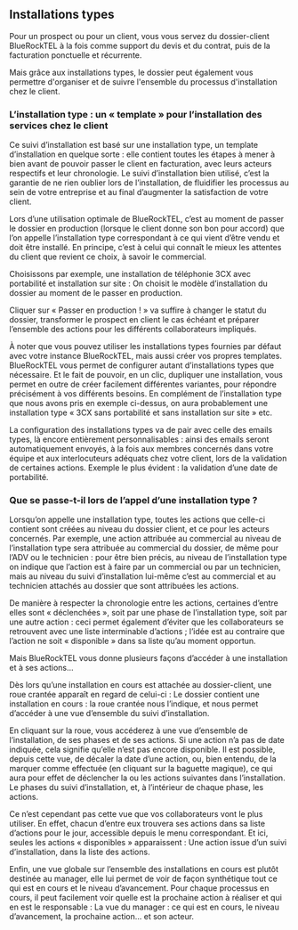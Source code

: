 ## Installations types

Pour un prospect ou pour un client, vous vous servez du dossier-client BlueRockTEL à la fois comme support du devis et du contrat, puis de la facturation ponctuelle et récurrente.

Mais grâce aux installations types, le dossier peut également vous permettre d'organiser et de suivre l'ensemble du processus d'installation chez le client.

### L’installation type : un « template » pour l’installation des services chez le client

Ce suivi d’installation est basé sur une installation type, un template d’installation en quelque sorte : elle contient toutes les étapes à mener à bien avant de pouvoir passer le client en facturation, avec leurs acteurs respectifs et leur chronologie. Le suivi d’installation bien utilisé, c’est la garantie de ne rien oublier lors de l’installation, de fluidifier les processus au sein de votre entreprise et au final d’augmenter la satisfaction de votre client.

Lors d’une utilisation optimale de BlueRockTEL, c’est au moment de passer le dossier en production (lorsque le client donne son bon pour accord) que l’on appelle l’installation type correspondant à ce qui vient d’être vendu et doit être installé. En principe, c’est à celui qui connaît le mieux les attentes du client que revient ce choix, à savoir le commercial.

Choisissons par exemple, une installation de téléphonie 3CX avec portabilité et installation sur site :
On choisit le modèle d’installation du dossier au moment de le passer en production.

Cliquer sur « Passer en production ! » va suffire à changer le statut du dossier, transformer le prospect en client le cas échéant et préparer l’ensemble des actions pour les différents collaborateurs impliqués.

À noter que vous pouvez utiliser les installations types fournies par défaut avec votre instance BlueRockTEL, mais aussi créer vos propres templates. BlueRockTEL vous permet de configurer autant d’installations types que nécessaire. Et le fait de pouvoir, en un clic, dupliquer une installation, vous permet en outre de créer facilement différentes variantes, pour répondre précisément à vos différents besoins. En complément de l’installation type que nous avons pris en exemple ci-dessus, on aura probablement une installation type « 3CX sans portabilité et sans installation sur site » etc.

La configuration des installations types va de pair avec celle des emails types, là encore entièrement personnalisables : ainsi des emails seront automatiquement envoyés, à la fois aux membres concernés dans votre équipe et aux interlocuteurs adéquats chez votre client, lors de la validation de certaines actions. Exemple le plus évident : la validation d’une date de portabilité.

### Que se passe-t-il lors de l’appel d’une installation type ?

Lorsqu’on appelle une installation type, toutes les actions que celle-ci contient sont créées au niveau du dossier client, et ce pour les acteurs concernés. Par exemple, une action attribuée au commercial au niveau de l’installation type sera attribuée au commercial du dossier, de même pour l’ADV ou le technicien : pour être bien précis, au niveau de l’installation type on indique que l’action est à faire par un commercial ou par un technicien, mais au niveau du suivi d’installation lui-même c’est au commercial et au technicien attachés au dossier que sont attribuées les actions.

De manière à respecter la chronologie entre les actions, certaines d’entre elles sont « déclenchées », soit par une phase de l’installation type, soit par une autre action : ceci permet également d’éviter que les collaborateurs se retrouvent avec une liste interminable d’actions ; l’idée est au contraire que l’action ne soit « disponible » dans sa liste qu’au moment opportun.

Mais BlueRockTEL vous donne plusieurs façons d’accéder à une installation et à ses actions…

Dès lors qu’une installation en cours est attachée au dossier-client, une roue crantée apparaît en regard de celui-ci :
Le dossier contient une installation en cours : la roue crantée nous l’indique, et nous permet d’accéder à une vue d’ensemble du suivi d’installation.

En cliquant sur la roue, vous accéderez à une vue d’ensemble de l’installation, de ses phases et de ses actions. Si une action n’a pas de date indiquée, cela signifie qu’elle n’est pas encore disponible. Il est possible, depuis cette vue, de décaler la date d’une action, ou, bien entendu, de la marquer comme effectuée (en cliquant sur la baguette magique), ce qui aura pour effet de déclencher la ou les actions suivantes dans l’installation.
Le phases du suivi d’installation, et, à l’intérieur de chaque phase, les actions.

Ce n’est cependant pas cette vue que vos collaborateurs vont le plus utiliser. En effet, chacun d’entre eux trouvera ses actions dans sa liste d’actions pour le jour, accessible depuis le menu correspondant. Et ici, seules les actions « disponibles » apparaissent :
Une action issue d’un suivi d’installation, dans la liste des actions.

Enfin, une vue globale sur l’ensemble des installations en cours est plutôt destinée au manager, elle lui permet de voir de façon synthétique tout ce qui est en cours et le niveau d’avancement. Pour chaque processus en cours, il peut facilement voir quelle est la prochaine action à réaliser et qui en est le responsable :
La vue du manager : ce qui est en cours, le niveau d’avancement, la prochaine action… et son acteur.